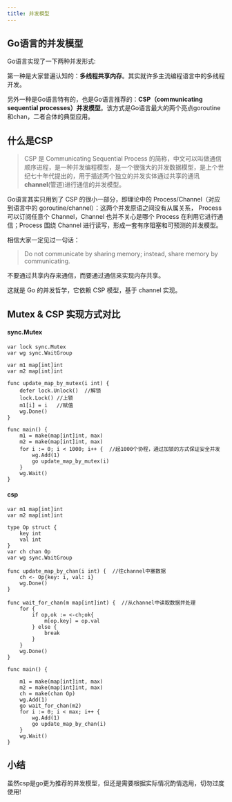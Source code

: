 ```yaml
---
title: 并发模型
---
```

## Go语言的并发模型

Go语言实现了一下两种并发形式:

第一种是大家普遍认知的：**多线程共享内存**。其实就许多主流编程语言中的多线程开发。

另外一种是Go语言特有的，也是Go语言推荐的：**CSP（communicating sequential processes）并发模型**。该方式是Go语言最大的两个亮点goroutine和chan，二者合体的典型应用。

## 什么是CSP
> CSP 是 Communicating Sequential Process 的简称，中文可以叫做通信顺序进程，是一种并发编程模型，是一个很强大的并发数据模型，是上个世纪七十年代提出的，用于描述两个独立的并发实体通过共享的通讯 **channel**(管道)进行通信的并发模型。

Go语言其实只用到了 CSP 的很小一部分，即理论中的 Process/Channel（对应到语言中的 goroutine/channel）：这两个并发原语之间没有从属关系， Process 可以订阅任意个 Channel，Channel 也并不关心是哪个 Process 在利用它进行通信；Process 围绕 Channel 进行读写，形成一套有序阻塞和可预测的并发模型。

相信大家一定见过一句话：
> Do not communicate by sharing memory; instead, share memory by communicating.

不要通过共享内存来通信，而要通过通信来实现内存共享。

这就是 Go 的并发哲学，它依赖 CSP 模型，基于 channel 实现。

## Mutex & CSP 实现方式对比
#### sync.Mutex
```
var lock sync.Mutex
var wg sync.WaitGroup

var m1 map[int]int
var m2 map[int]int

func update_map_by_mutex(i int) {
    defer lock.Unlock()  //解锁
    lock.Lock() //上锁
    m1[i] = i   //赋值
    wg.Done()
}

func main() {
    m1 = make(map[int]int, max)
    m2 = make(map[int]int, max)
    for i := 0; i < 1000; i++ {  //起1000个协程，通过加锁的方式保证安全并发
        wg.Add(1)
        go update_map_by_mutex(i)
    }
    wg.Wait()
}

```
#### csp
```
var m1 map[int]int
var m2 map[int]int

type Op struct {
    key int
    val int
}
var ch chan Op
var wg sync.WaitGroup

func update_map_by_chan(i int) {  //往channel中塞数据
    ch <- Op{key: i, val: i}
    wg.Done()
}

func wait_for_chan(m map[int]int) {  //从channel中读取数据并处理
    for {
        if op,ok := <-ch;ok{
            m[op.key] = op.val
        } else {
            break
        }
    }
    wg.Done()
}

func main() {

    m1 = make(map[int]int, max)
    m2 = make(map[int]int, max)
    ch = make(chan Op)
    wg.Add(1)
    go wait_for_chan(m2)
    for i := 0; i < max; i++ {
        wg.Add(1)
        go update_map_by_chan(i)
    }
    wg.Wait()
}
```
## 小结
虽然csp是go更为推荐的并发模型，但还是需要根据实际情况酌情选用，切勿过度使用!